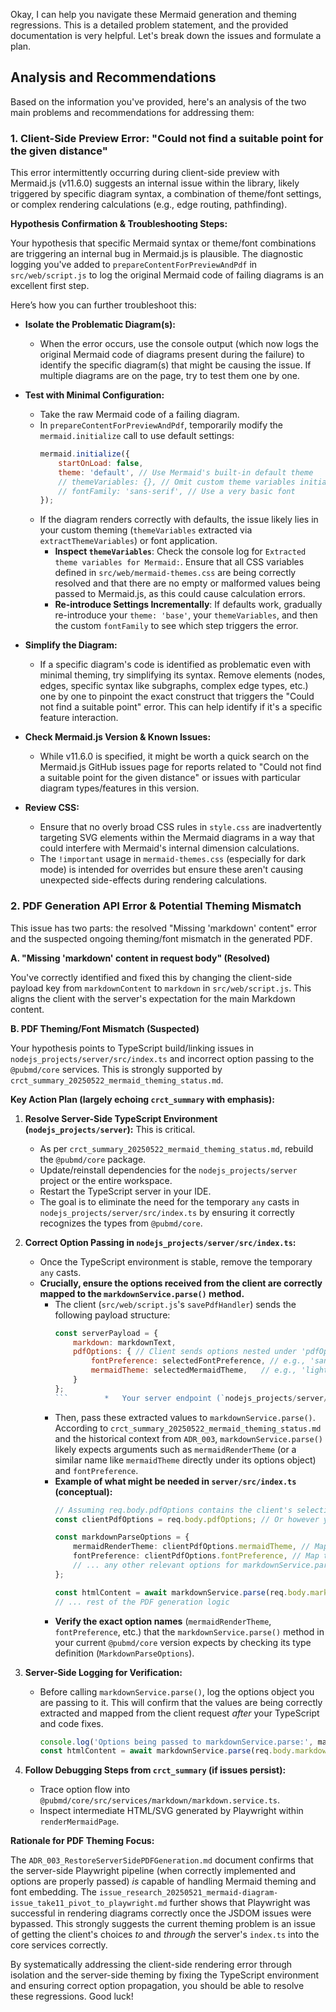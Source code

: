 Okay, I can help you navigate these Mermaid generation and theming regressions. This is a detailed problem statement, and the provided documentation is very helpful. Let's break down the issues and formulate a plan.

## Analysis and Recommendations

Based on the information you've provided, here's an analysis of the two main problems and recommendations for addressing them:

### 1. Client-Side Preview Error: "Could not find a suitable point for the given distance"

This error intermittently occurring during client-side preview with Mermaid.js (v11.6.0) suggests an internal issue within the library, likely triggered by specific diagram syntax, a combination of theme/font settings, or complex rendering calculations (e.g., edge routing, pathfinding).

**Hypothesis Confirmation & Troubleshooting Steps:**

Your hypothesis that specific Mermaid syntax or theme/font combinations are triggering an internal bug in Mermaid.js is plausible. The diagnostic logging you've added to `prepareContentForPreviewAndPdf` in `src/web/script.js` to log the original Mermaid code of failing diagrams is an excellent first step.

Here’s how you can further troubleshoot this:

*   **Isolate the Problematic Diagram(s):**
    *   When the error occurs, use the console output (which now logs the original Mermaid code of diagrams present during the failure) to identify the specific diagram(s) that might be causing the issue. If multiple diagrams are on the page, try to test them one by one.

*   **Test with Minimal Configuration:**
    *   Take the raw Mermaid code of a failing diagram.
    *   In `prepareContentForPreviewAndPdf`, temporarily modify the `mermaid.initialize` call to use default settings:
        ```javascript
        mermaid.initialize({
            startOnLoad: false,
            theme: 'default', // Use Mermaid's built-in default theme
            // themeVariables: {}, // Omit custom theme variables initially
            // fontFamily: 'sans-serif', // Use a very basic font
        });
        ```
    *   If the diagram renders correctly with defaults, the issue likely lies in your custom theming (`themeVariables` extracted via `extractThemeVariables`) or font application.
        *   **Inspect `themeVariables`**: Check the console log for `Extracted theme variables for Mermaid:`. Ensure that all CSS variables defined in `src/web/mermaid-themes.css` are being correctly resolved and that there are no empty or malformed values being passed to Mermaid.js, as this could cause calculation errors.
        *   **Re-introduce Settings Incrementally**: If defaults work, gradually re-introduce your `theme: 'base'`, your `themeVariables`, and then the custom `fontFamily` to see which step triggers the error.

*   **Simplify the Diagram:**
    *   If a specific diagram's code is identified as problematic even with minimal theming, try simplifying its syntax. Remove elements (nodes, edges, specific syntax like subgraphs, complex edge types, etc.) one by one to pinpoint the exact construct that triggers the "Could not find a suitable point" error. This can help identify if it's a specific feature interaction.

*   **Check Mermaid.js Version & Known Issues:**
    *   While v11.6.0 is specified, it might be worth a quick search on the Mermaid.js GitHub issues page for reports related to "Could not find a suitable point for the given distance" or issues with particular diagram types/features in this version.

*   **Review CSS:**
    *   Ensure that no overly broad CSS rules in `style.css` are inadvertently targeting SVG elements within the Mermaid diagrams in a way that could interfere with Mermaid's internal dimension calculations.
    *   The `!important` usage in `mermaid-themes.css` (especially for dark mode) is intended for overrides but ensure these aren't causing unexpected side-effects during rendering calculations.

### 2. PDF Generation API Error & Potential Theming Mismatch

This issue has two parts: the resolved "Missing 'markdown' content" error and the suspected ongoing theming/font mismatch in the generated PDF.

**A. "Missing 'markdown' content in request body" (Resolved)**

You've correctly identified and fixed this by changing the client-side payload key from `markdownContent` to `markdown` in `src/web/script.js`. This aligns the client with the server's expectation for the main Markdown content.

**B. PDF Theming/Font Mismatch (Suspected)**

Your hypothesis points to TypeScript build/linking issues in `nodejs_projects/server/src/index.ts` and incorrect option passing to the `@pubmd/core` services. This is strongly supported by `crct_summary_20250522_mermaid_theming_status.md`.

**Key Action Plan (largely echoing `crct_summary` with emphasis):**

1.  **Resolve Server-Side TypeScript Environment (`nodejs_projects/server`):** This is critical.
    *   As per `crct_summary_20250522_mermaid_theming_status.md`, rebuild the `@pubmd/core` package.
    *   Update/reinstall dependencies for the `nodejs_projects/server` project or the entire workspace.
    *   Restart the TypeScript server in your IDE.
    *   The goal is to eliminate the need for the temporary `any` casts in `nodejs_projects/server/src/index.ts` by ensuring it correctly recognizes the types from `@pubmd/core`.

2.  **Correct Option Passing in `nodejs_projects/server/src/index.ts`:**
    *   Once the TypeScript environment is stable, remove the temporary `any` casts.
    *   **Crucially, ensure the options received from the client are correctly mapped to the `markdownService.parse()` method.**
        *   The client (`src/web/script.js`'s `savePdfHandler`) sends the following payload structure:
            ```javascript
            const serverPayload = {
                markdown: markdownText,
                pdfOptions: { // Client sends options nested under 'pdfOptions'
                    fontPreference: selectedFontPreference, // e.g., 'sans-serif' or 'serif'
                    mermaidTheme: selectedMermaidTheme,   // e.g., 'light', 'dark', 'grey'
                }
            };
            ```        *   Your server endpoint (`nodejs_projects/server/src/index.ts`) receives this. You need to extract `mermaidTheme` and `fontPreference` from the incoming `req.body.pdfOptions` object.
        *   Then, pass these extracted values to `markdownService.parse()`. According to `crct_summary_20250522_mermaid_theming_status.md` and the historical context from `ADR_003`, `markdownService.parse()` likely expects arguments such as `mermaidRenderTheme` (or a similar name like `mermaidTheme` directly under its options object) and `fontPreference`.
        *   **Example of what might be needed in `server/src/index.ts` (conceptual):**
            ```typescript
            // Assuming req.body.pdfOptions contains the client's selections
            const clientPdfOptions = req.body.pdfOptions; // Or however you access it

            const markdownParseOptions = {
                mermaidRenderTheme: clientPdfOptions.mermaidTheme, // Map to the expected option name
                fontPreference: clientPdfOptions.fontPreference, // Map to the expected option name
                // ... any other relevant options for markdownService.parse()
            };

            const htmlContent = await markdownService.parse(req.body.markdown, markdownParseOptions);
            // ... rest of the PDF generation logic
            ```
        *   **Verify the exact option names** (`mermaidRenderTheme`, `fontPreference`, etc.) that the `markdownService.parse()` method in your current `@pubmd/core` version expects by checking its type definition (`MarkdownParseOptions`).

3.  **Server-Side Logging for Verification:**
    *   Before calling `markdownService.parse()`, log the options object you are passing to it. This will confirm that the values are being correctly extracted and mapped from the client request *after* your TypeScript and code fixes.
        ```typescript
        console.log('Options being passed to markdownService.parse:', markdownParseOptions);
        const htmlContent = await markdownService.parse(req.body.markdown, markdownParseOptions);
        ```

4.  **Follow Debugging Steps from `crct_summary` (if issues persist):**
    *   Trace option flow into `@pubmd/core/src/services/markdown/markdown.service.ts`.
    *   Inspect intermediate HTML/SVG generated by Playwright within `renderMermaidPage`.

**Rationale for PDF Theming Focus:**

The `ADR_003_RestoreServerSidePDFGeneration.md` document confirms that the server-side Playwright pipeline (when correctly implemented and options are properly passed) *is* capable of handling Mermaid theming and font embedding. The `issue_research_20250521_mermaid-diagram-issue_take11_pivot_to_playwright.md` further shows that Playwright was successful in rendering diagrams correctly once the JSDOM issues were bypassed. This strongly suggests the current theming problem is an issue of getting the client's choices *to* and *through* the server's `index.ts` into the core services correctly.

By systematically addressing the client-side rendering error through isolation and the server-side theming by fixing the TypeScript environment and ensuring correct option propagation, you should be able to resolve these regressions. Good luck!